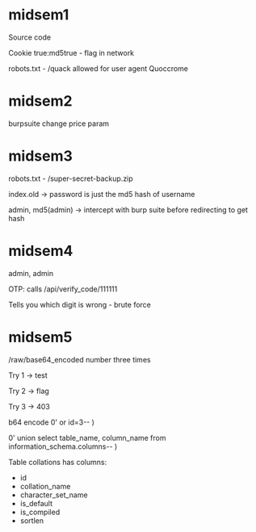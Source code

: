 # midsem1

Source code

Cookie true:md5true - flag in network

robots.txt - /quack allowed for user agent Quoccrome

# midsem2

burpsuite change price param

# midsem3

robots.txt - /super-secret-backup.zip

index.old -> password is just the md5 hash of username

admin, md5(admin) -> intercept with burp suite before redirecting to get hash

# midsem4

admin, admin

OTP: calls /api/verify_code/111111

Tells you which digit is wrong - brute force

# midsem5

/raw/base64_encoded number three times

Try 1 -> test

Try 2 -> flag

Try 3 -> 403

b64 encode 0' or id=3-- )

0' union select table_name, column_name from information_schema.columns-- )

Table collations has columns:

- id
- collation_name
- character_set_name
- is_default
- is_compiled
- sortlen







